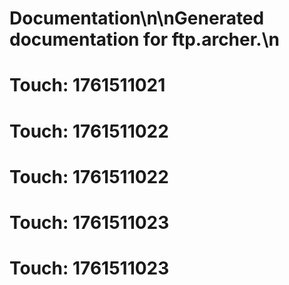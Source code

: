 # Documentation\n\nGenerated documentation for ftp.archer.\n

# Touch: 1761511021

# Touch: 1761511022

# Touch: 1761511022

# Touch: 1761511023

# Touch: 1761511023
